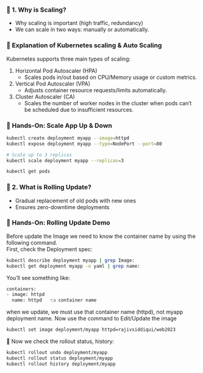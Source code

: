 ### 🔧 1. Why is Scaling? 
  - Why scaling is important (high traffic, redundancy)
  - We can scale in two ways: manually or automatically.

### 📌 Explanation of Kubernetes scaling & Auto Scaling
Kubernetes supports three main types of scaling:
 1. Horizontal Pod Autoscaler (HPA)
    - Scales pods in/out based on CPU/Memory usage or custom metrics.
 2. Vertical Pod Autoscaler (VPA)
    - Adjusts container resource requests/limits automatically.
 3. Cluster Autoscaler (CA)
    - Scales the number of worker nodes in the cluster when pods can’t be scheduled due to insufficient resources.
      
### 🔨 Hands-On: Scale App Up & Down 
```sh
kubectl create deployment myapp --image=httpd
kubectl expose deployment myapp --type=NodePort --port=80

# Scale up to 3 replicas
kubectl scale deployment myapp --replicas=3

kubectl get pods
```

### 🔁 2. What is Rolling Update? 
 - Gradual replacement of old pods with new ones
 - Ensures zero-downtime deployments

### 🔨 Hands-On: Rolling Update Demo 
Before update the Image we need to know the container name by using the following command. <br>
First, check the Deployment spec:
```sh
kubectl describe deployment myapp | grep Image:
kubectl get deployment myapp -o yaml | grep name:
```
You’ll see something like:
```sh
containers:
- image: httpd
  name: httpd   👈 container name
```
when we update, we must use that container name (httpd), not myapp deployment name.
Now use the command to Edit/Update the image
```sh
kubectl set image deployment/myapp httpd=rajivsiddiqui/web2023
```
🔎 Now we check the rollout status, history:
```sh
kubectl rollout undo deployment/myapp
kubectl rollout status deployment/myapp
kubectl rollout history deployment/myapp
```
